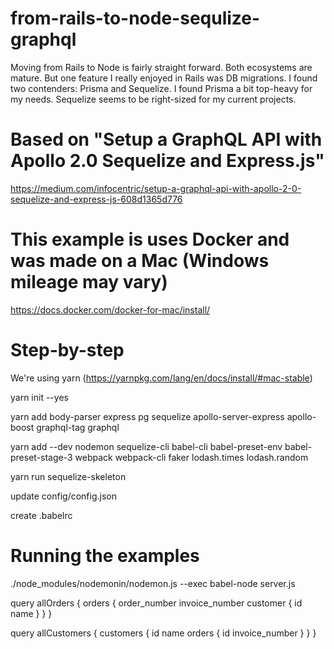 # from-rails-to-node-sequlize-graphql
Moving from Rails to Node is fairly straight forward. Both ecosystems are mature. But one feature I really enjoyed in Rails was DB migrations. I found two contenders: Prisma and Sequelize. I found Prisma a bit top-heavy for my needs. Sequelize seems to be right-sized for my current projects.

# Based on "Setup a GraphQL API with Apollo 2.0 Sequelize and Express.js"

https://medium.com/infocentric/setup-a-graphql-api-with-apollo-2-0-sequelize-and-express-js-608d1365d776

# This example is uses Docker and was made on a Mac (Windows mileage may vary)

https://docs.docker.com/docker-for-mac/install/

# Step-by-step

We're using yarn (https://yarnpkg.com/lang/en/docs/install/#mac-stable)

yarn init --yes

yarn add body-parser express pg sequelize apollo-server-express apollo-boost graphql-tag graphql

yarn add --dev nodemon sequelize-cli babel-cli babel-preset-env babel-preset-stage-3 webpack webpack-cli faker lodash.times lodash.random

yarn run sequelize-skeleton

update config/config.json

create .babelrc

# Running the examples

./node_modules/nodemonin/nodemon.js --exec babel-node server.js

query allOrders {
  orders {
    order_number
    invoice_number
    customer {
      id
      name
    }
  }
}

query allCustomers {
  customers {
    id
    name
    orders {
      id
      invoice_number
    }
  }
}